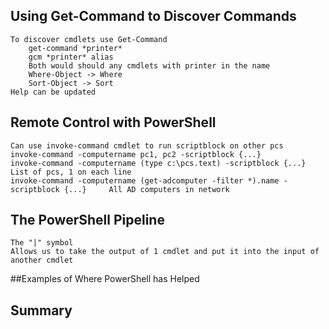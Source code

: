 ## Using Get-Command to Discover Commands
    To discover cmdlets use Get-Command
        get-command *printer*
        gcm *printer* alias
        Both would should any cmdlets with printer in the name
        Where-Object -> Where
        Sort-Object -> Sort
    Help can be updated

## Remote Control with PowerShell
    Can use invoke-command cmdlet to run scriptblock on other pcs
    invoke-command -computername pc1, pc2 -scriptblock {...}
    invoke-command -computername (type c:\pcs.text) -scriptblock {...}  List of pcs, 1 on each line
    invoke-command -computername (get-adcomputer -filter *).name -scriptblock {...}     All AD computers in network

## The PowerShell Pipeline
    The "|" symbol
    Allows us to take the output of 1 cmdlet and put it into the input of another cmdlet

##Examples of Where PowerShell has Helped


## Summary